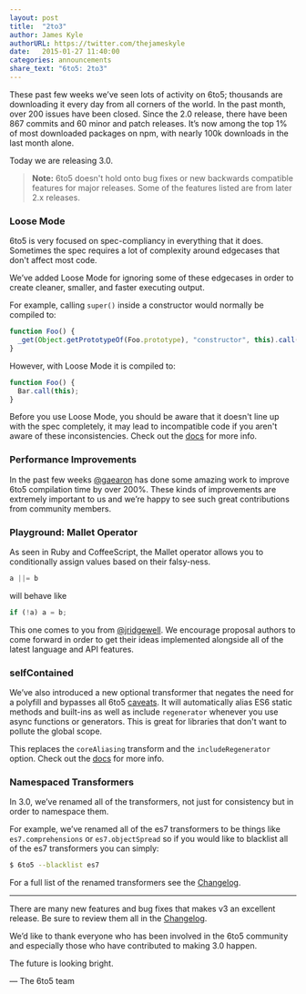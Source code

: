```yaml
---
layout: post
title:  "2to3"
author: James Kyle
authorURL: https://twitter.com/thejameskyle
date:   2015-01-27 11:40:00
categories: announcements
share_text: "6to5: 2to3"
---
```


These past few weeks we’ve seen lots of activity on 6to5; thousands are downloading it every day from all corners of the world. In the past month, over 200 issues have been closed. Since the 2.0 release, there have been 867 commits and 60 minor and patch releases. It’s now among the top 1% of most downloaded packages on npm, with nearly 100k downloads in the last month alone.

Today we are releasing 3.0.

<!--truncate-->

> **Note:** 6to5 doesn't hold onto bug fixes or new backwards compatible features for major releases. Some of the features listed are from later 2.x releases.

### Loose Mode

6to5 is very focused on spec-compliancy in everything that it does. Sometimes the spec requires a lot of complexity around edgecases that don't affect most code.

We’ve added Loose Mode for ignoring some of these edgecases in order to create cleaner, smaller, and faster executing output.

For example, calling `super()` inside a constructor would normally be compiled to:

```js
function Foo() {
  _get(Object.getPrototypeOf(Foo.prototype), "constructor", this).call(this);
}
```

However, with Loose Mode it is compiled to:

```js
function Foo() {
  Bar.call(this);
}
```

Before you use Loose Mode, you should be aware that it doesn't line up with the spec completely, it may lead to incompatible code if you aren't aware of these inconsistencies. Check out the [docs](/docs/usage/loose/) for more info.

### Performance Improvements

In the past few weeks [@gaearon](https://github.com/gaearon) has done some amazing work to improve 6to5 compilation time by over 200%. These kinds of improvements are extremely important to us and we’re happy to see such great contributions from community members.

### Playground: Mallet Operator

As seen in Ruby and CoffeeScript, the Mallet operator allows you to conditionally assign values based on their falsy-ness.

```js
a ||= b
```

will behave like

```js
if (!a) a = b;
```

This one comes to you from [@jridgewell](https://github.com/jridgewell). We encourage proposal authors to come forward in order to get their ideas implemented alongside all of the latest language and API features.

### selfContained

We’ve also introduced a new optional transformer that negates the need for a polyfill and bypasses all 6to5 [caveats](/docs/usage/caveats/). It will automatically alias ES6 static methods and built-ins as well as include `regenerator` whenever you use async functions or generators. This is great for libraries that don't want to pollute the global scope.

This replaces the `coreAliasing` transform and the `includeRegenerator` option. Check out the [docs](/docs/usage/transformers#selfContained) for more info.

### Namespaced Transformers

In 3.0, we’ve renamed all of the transformers, not just for consistency but in order to namespace them.

For example, we’ve renamed all of the es7 transformers to be things like `es7.comprehensions` or `es7.objectSpread` so if you would like to blacklist all of the es7 transformers you can simply:

```sh
$ 6to5 --blacklist es7
```

For a full list of the renamed transformers see the [Changelog](https://github.com/6to5/6to5/blob/master/CHANGELOG.md#300).

---

There are many new features and bug fixes that makes v3 an excellent release. Be sure to review them all in the [Changelog](https://github.com/6to5/6to5/blob/master/CHANGELOG.md#300).

We’d like to thank everyone who has been involved in the 6to5 community and especially those who have contributed to making 3.0 happen.

The future is looking bright.

<p class="text-right">— The 6to5 team</p>
